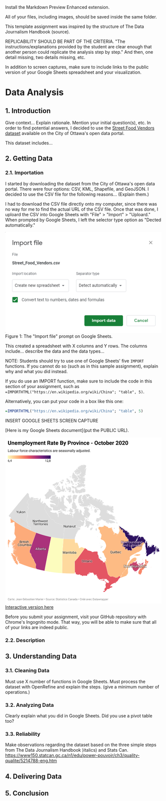 Install the Markdown Preview Enhanced extension.

All of your files, including images, should be saved inside the same folder.

This template assignment was inspired by the structure of The Data Journalism Handbook (source). 

REPLICABILITY SHOULD BE PART OF THE CRITERIA. "The instructions/explanations provided by the student are clear enough that another person could replicate the analysis step by step." And then, one detail missing, two details missing, etc.

In addition to screen captures, make sure to include links to the public version of your Google Sheets spreadsheet and your visualization.

# Data Analysis
## 1. Introduction

Give context... Explain rationale. Mention your initial question(s), etc. In order to find potential answers, I decided to use the [Street Food Vendors dataset](https://open.ottawa.ca/datasets/street-food-vendors/explore?location=45.390961%2C-75.706531%2C4.56) available on the City of Ottawa's open data portal.

This dataset includes...

## 2. Getting Data

### 2.1. Importation

I started by downloading the dataset from the City of Ottawa's open data portal. There were four options: CSV, KML, Shapefile, and GeoJSON. I decided to use the CSV file for the following reasons... (Explain them.)

I had to download the CSV file directly onto my computer, since there was no way for me to find the actual URL of the CSV file. Once that was done, I uploard the CSV into Google Sheets with "File" > "Import" > "Uploard." When prompted by Google Sheets, I left the selector type option as "Dected automatically."

![](import_file.png)
Figure 1: The "Import file" prompt on Google Sheets.

This created a spreadsheet with X columns and Y rows. The columns include... describe the data and the data types...

NOTE: Students should try to use one of Google Sheets' five `IMPORT` functions. If you cannot do so (such as in this sample assignment), explain why and what you did instead.

If you do use an IMPORT function, make sure to include the code in this section of your assignment, such as `=IMPORTHTML("https://en.wikipedia.org/wiki/China"; "table", 5)`.

Alternatively, you can put your code in a box like this one:

``` r
=IMPORTHTML("https://en.wikipedia.org/wiki/China"; "table", 5)
```

INSERT GOOGLE SHEETS SCREEN CAPTURE

[Here is my Google Sheets document](put the PUBLIC URL).

![](map.png)
[Interactive version here](https://datawrapper.dwcdn.net/o7Wwp/2/)


Before you submit your assignment, visit your GitHub repository with Chrome's Ingognito mode. That way, you will be able to make sure that all of your links are indeed public.

### 2.2. Description

## 3. Understanding Data

### 3.1. Cleaning Data

Must use X number of functions in Google Sheets.
Must process the dataset with OpenRefine and explain the steps. (give a minimum number of operations.)

### 3.2. Analyzing Data

Clearly explain what you did in Google Sheets. Did you use a pivot table too?

### 3.3. Reliability

Make observations regarding the dataset based on the three simple steps from The Data Journalism Handbook )italics) and Stats Can. https://www150.statcan.gc.ca/n1/edu/power-pouvoir/ch3/quality-qualite/5214788-eng.htm

## 4. Delivering Data

## 5. Conclusion